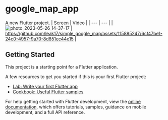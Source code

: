 # google_map_app

A new Flutter project.
| Screen | Video |
| --- | --- |
| ![photo_2023-05-26_14-37-17](https://github.com/leak17/simple_google_map/assets/115885247/eb6c8b96-f21d-4c6f-b3e8-060b0ded227a) | https://github.com/leak17/simple_google_map/assets/115885247/6cf47be1-24c0-4957-9a70-8d851ec44e15 |


## Getting Started

This project is a starting point for a Flutter application.

A few resources to get you started if this is your first Flutter project:

- [Lab: Write your first Flutter app](https://docs.flutter.dev/get-started/codelab)
- [Cookbook: Useful Flutter samples](https://docs.flutter.dev/cookbook)

For help getting started with Flutter development, view the
[online documentation](https://docs.flutter.dev/), which offers tutorials,
samples, guidance on mobile development, and a full API reference.

